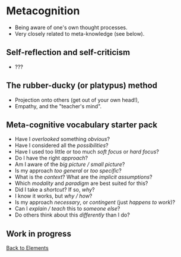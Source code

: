 # Metacognition

- Being aware of one's own thought processes.
- Very closely related to meta-knowledge (see below).

## Self-reflection and self-criticism

- ???

## The rubber-ducky (or platypus) method

- Projection onto others (get out of your own head!),
- Empathy, and the "teacher's mind".

## Meta-cognitive vocabulary starter pack

- Have I *overlooked* something *obvious*?
- Have I considered all the *possibilities*?
- Have I used too little or too much *soft focus* or *hard focus*?
- Do I have the right *approach*?
- Am I aware of the *big picture / small picture*?
- Is my approach *too general* or *too specific*?
- What is the *context*? What are the *implicit assumptions*?
- Which *modality* and *paradigm* are best suited for this?
- Did I take a *shortcut*? If so, *why*?
- I know it works, but *why / how*?
- Is my approach *necessary*, or *contingent* (just *happens to work*)?
- Can I *explain / teach* this to *someone else*?
- Do others think about this *differently* than I do?

## Work in progress

[Back to Elements](README.md###metacognition)
